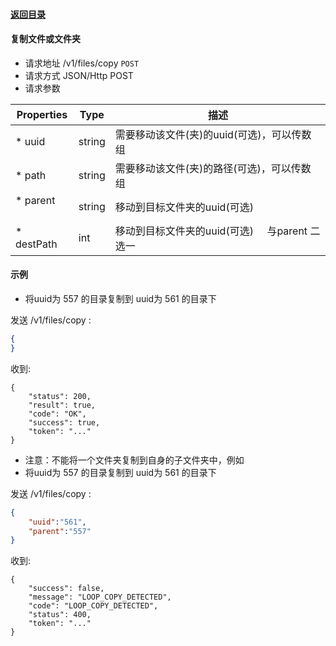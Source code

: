 #### [返回目录](../../)

#### 复制文件或文件夹

* 请求地址 /v1/files/copy ```POST```
* 请求方式 JSON/Http POST
* 请求参数

| Properties     |  Type  | 描述                                                  |
|----------------|--------|------------------------------------------------------|
| * uuid         | string | 需要移动该文件(夹)的uuid(可选)，可以传数组                  |
| * path         | string | 需要移动该文件(夹)的路径(可选)，可以传数组                  |
| * parent       | string | 移动到目标文件夹的uuid(可选)                             |
| * destPath     | int    | 移动到目标文件夹的uuid(可选)     与parent 二选一           |



#### 示例

* 将uuid为 557 的目录复制到 uuid为 561 的目录下

发送 /v1/files/copy :
```json
{
}
```
收到:
```
{
    "status": 200,
    "result": true,
    "code": "OK",
    "success": true,
    "token": "..."
}
```

* 注意：不能将一个文件夹复制到自身的子文件夹中，例如
* 将uuid为 557 的目录复制到 uuid为 561 的目录下

发送 /v1/files/copy :
```json
{
	"uuid":"561",
	"parent":"557"
}
```
收到:
```
{
    "success": false,
    "message": "LOOP_COPY_DETECTED",
    "code": "LOOP_COPY_DETECTED",
    "status": 400,
    "token": "..."
}
```
